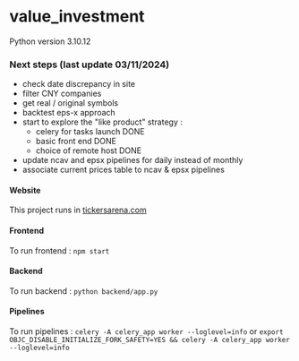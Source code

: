# value_investment

Python version 3.10.12

### Next steps (last update 03/11/2024)
  
  - check date discrepancy in site
  - filter CNY companies
  - get real / original symbols
  - backtest eps-x approach
  - start to explore the "like product" strategy :
    - celery for tasks launch DONE
    - basic front end DONE
    - choice of remote host DONE
  - update ncav and epsx pipelines for daily instead of monthly
  - associate current prices table to ncav & epsx pipelines
#### Website

This project runs in [tickersarena.com](http://www.tickersarena.com)


#### Frontend

To run frontend : `npm start`


#### Backend

To run backend : `python backend/app.py`

#### Pipelines

To run pipelines : `celery -A celery_app worker --loglevel=info` or `export OBJC_DISABLE_INITIALIZE_FORK_SAFETY=YES && celery -A celery_app worker --loglevel=info`
